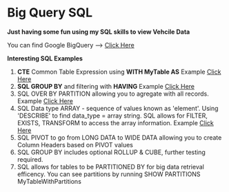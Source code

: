 # Big Query SQL
**Just having some fun using my SQL skills to view Vehcile Data**

You can find Google BigQuery --> [Click Here](https://cloud.google.com/bigquery)

**Interesting SQL Examples**
1. **CTE** Common Table Expression using **WITH MyTable AS** Example [Click Here](https://github.com/michaelmaxi/BigQuerySQL/tree/main/SQL%20WITH%20CLAUSE)
2. **SQL GROUP BY** and filtering with **HAVING** Example [Click Here](https://github.com/michaelmaxi/BigQuerySQL/tree/main/SQL%20HAVING%20CLAUSE) 
3. SQL OVER BY PARTITION allowing you to agregate with all records. Example [Click Here](https://github.com/michaelmaxi/BigQuerySQL/tree/main/SQL%20OVER%20BY%20PARTITION%20CLAUSE)
4. SQL Data type ARRAY - sequence of values known as 'element'.  Using 'DESCRIBE' to find data_type = array string.  SQL allows for FILTER, EXISTS, TRANSFORM to access the array information.  Example [Click Here](https://github.com/michaelmaxi/BigQuerySQL/tree/main/SQL%20ARRAY)
5. SQL PIVOT to go from LONG DATA to WIDE DATA allowing you to create Column Headers based on PIVOT values
6. SQL GROUP BY includes optional ROLLUP & CUBE, further testing required.
7. SQL allows for tables to be PARTITIONED BY for big data retrieval efficency.  You can see partitions by running SHOW PARTITIONS MyTableWithPartitions
